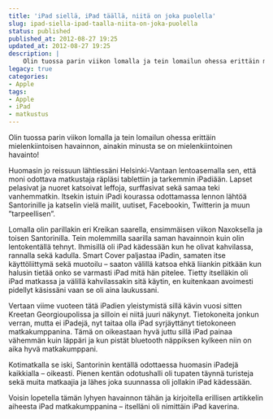 ```yaml
---
title: 'iPad siellä, iPad täällä, niitä on joka puolella'
slug: ipad-siella-ipad-taalla-niita-on-joka-puolella
status: published
published_at: 2012-08-27 19:25
updated_at: 2012-08-27 19:25
description: |
    Olin tuossa parin viikon lomalla ja tein lomailun ohessa erittäin mielenkiintoisen havainnon, ainakin minusta se on mielenkiintoinen havainto! Huomasin jo reissuun lähtiessäni Helsinki-Vantaan lentoasemalla sen, että moni odottava matkustaja räpläsi tablettiin ja tarkemmin iPadiään. Lapset pelasivat ja nuoret katsoivat leffoja, surffasivat sekä samaa teki vanhemmatkin. Itsekin istuin iPadi kourassa odottamassa lennon lähtöä Santorinille ja katselin… Jatka lukemista iPad siellä, iPad täällä, niitä on joka puolella
legacy: true
categories:
- Apple
tags:
- Apple
- iPad
- matkustus
---
```


<p>Olin tuossa parin viikon lomalla ja tein lomailun ohessa erittäin mielenkiintoisen havainnon, ainakin minusta se on mielenkiintoinen havainto!</p>
<p>Huomasin jo reissuun lähtiessäni Helsinki-Vantaan lentoasemalla sen, että moni odottava matkustaja räpläsi tablettiin ja tarkemmin iPadiään. Lapset pelasivat ja nuoret katsoivat leffoja, surffasivat sekä samaa teki vanhemmatkin. Itsekin istuin iPadi kourassa odottamassa lennon lähtöä Santorinille ja katselin vielä mailit, uutiset, Facebookin, Twitterin ja muun &#8221;tarpeellisen&#8221;.</p>
<p>Lomalla olin parillakin eri Kreikan saarella, ensimmäisen viikon Naxoksella ja toisen Santorinilla. Tein molemmilla saarilla saman havainnoin kuin olin lentokentällä tehnyt. Ihmisillä oli iPad kädessään kun he olivat kahvilassa, rannalla sekä kadulla. Smart Cover paljastaa iPadin, samaten itse käyttöliittymä sekä muotoilu &#8211; saaton välillä katsoa ehkä liiankin pitkään kun halusin tietää onko se varmasti iPad mitä hän pitelee. Tietty itselläkin oli iPad matkassa ja välillä kahvilassakin sitä käytin, en kuitenkaan avoimesti pidellyt käsissäni vaan se oli aina laukussani.</p>
<p>Vertaan viime vuoteen tätä iPadien yleistymistä sillä kävin vuosi sitten Kreetan Georgioupolissa ja silloin ei niitä juuri näkynyt. Tietokoneita jonkun verran, mutta ei iPadejä, nyt taitaa olla iPad syrjäyttänyt tietokoneen matkakumppanina. Tämä on oikeastaan hyvä juttu sillä iPad painaa vähemmän kuin läppäri ja kun pistät bluetooth näppiksen kylkeen niin on aika hyvä matkakumppani.</p>
<p>Kotimatkalla se iski, Santorinin kentällä odottaessa huomasin iPadejä kaikkialla &#8211; oikeasti. Pienen kentän odotushalli oli tupaten täynnä turisteja sekä muita matkaajia ja lähes joka suunnassa oli jollakin iPad kädessään.</p>
<p>Voisin lopetella tämän lyhyen havainnon tähän ja kirjoitella erillisen artikkelin aiheesta iPad matkakumppanina &#8211; itselläni oli nimittäin iPad kaverina.</p>